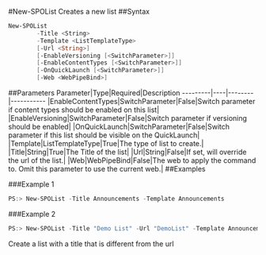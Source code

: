 #New-SPOList
Creates a new list
##Syntax
```powershell
New-SPOList
        -Title <String>
        -Template <ListTemplateType>
        [-Url <String>]
        [-EnableVersioning [<SwitchParameter>]]
        [-EnableContentTypes [<SwitchParameter>]]
        [-OnQuickLaunch [<SwitchParameter>]]
        [-Web <WebPipeBind>]
```


##Parameters
Parameter|Type|Required|Description
---------|----|--------|-----------
|EnableContentTypes|SwitchParameter|False|Switch parameter if content types should be enabled on this list|
|EnableVersioning|SwitchParameter|False|Switch parameter if versioning should be enabled|
|OnQuickLaunch|SwitchParameter|False|Switch parameter if this list should be visible on the QuickLaunch|
|Template|ListTemplateType|True|The type of list to create.|
|Title|String|True|The Title of the list|
|Url|String|False|If set, will override the url of the list.|
|Web|WebPipeBind|False|The web to apply the command to. Omit this parameter to use the current web.|
##Examples

###Example 1
```powershell
PS:> New-SPOList -Title Announcements -Template Announcements
```


###Example 2
```powershell
PS:> New-SPOList -Title "Demo List" -Url "DemoList" -Template Announcements
```
Create a list with a title that is different from the url
